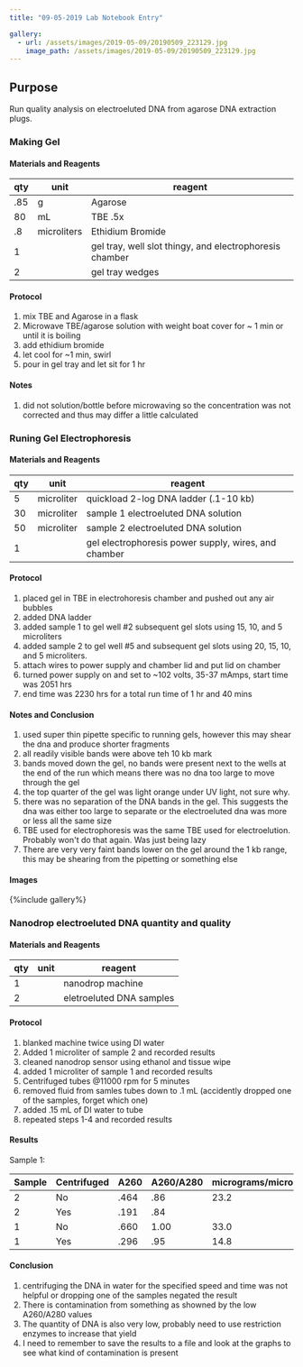 ```yaml
---
title: "09-05-2019 Lab Notebook Entry"

gallery:
  - url: /assets/images/2019-05-09/20190509_223129.jpg
    image_path: /assets/images/2019-05-09/20190509_223129.jpg 
---
```


## Purpose
Run quality analysis on electroeluted DNA from agarose DNA extraction plugs.

### Making Gel

#### Materials and Reagents

|qty|unit|reagent|
|---|---|---|
|.85|g|Agarose|
|80|mL|TBE .5x|
|.8| microliters| Ethidium Bromide|
|1||gel tray, well slot thingy, and electrophoresis chamber|
|2||gel tray wedges|

#### Protocol
1. mix TBE and Agarose in a flask
2. Microwave TBE/agarose solution with weight boat cover for ~ 1 min or until it is boiling 
3. add ethidium bromide
4. let cool for ~1 min, swirl
5. pour in gel tray and let sit for 1 hr

#### Notes
1. did not solution/bottle before microwaving so the concentration was not corrected and thus may differ a little calculated

### Runing Gel Electrophoresis

#### Materials and Reagents

|qty|unit|reagent|
|---|---|---|
|5|microliter|quickload 2-log DNA ladder (.1-10 kb)|
|30| microliter| sample 1 electroeluted DNA solution|
|50|microliter| sample 2 electroeluted DNA solution|
|1||gel electrophoresis power supply, wires, and chamber|

#### Protocol
1. placed gel in TBE in electrohoresis chamber and pushed out any air bubbles
2. added DNA ladder
3. added sample 1 to gel well #2 subsequent gel slots using 15, 10, and 5 microliters
4. added sample 2 to gel well #5 and subsequent gel slots using 20, 15, 10, and 5 microliters. 
5. attach wires to power supply and chamber lid and put lid on chamber
6. turned power supply on and set to ~102 volts, 35-37 mAmps, start time was 2051 hrs
7. end time was 2230 hrs for a total run time of 1 hr and 40 mins

#### Notes and Conclusion
1. used super thin pipette specific to running gels, however this may shear the dna and produce shorter fragments
2. all readily visible bands were above teh 10 kb mark
3. bands moved down the gel, no bands were present next to the wells at the end of the run which means there was no dna too large to 
move through the gel
4. the top quarter of the gel was light orange under UV light, not sure why.
5. there was no separation of the DNA bands in the gel. This suggests the dna was either too large to separate or the electroeluted dna 
was more or less all the same size
6. TBE used for electrophoresis was the same TBE used for electroelution. Probably won't do that again. Was just being lazy
7. There are very very faint bands lower on the gel around the 1 kb range, this may be shearing from the pipetting or something else

#### Images
{%include gallery%}

### Nanodrop electroeluted DNA quantity and quality

#### Materials and Reagents

|qty|unit|reagent|
|---|---|---|
|1||nanodrop machine|
|2||eletroeluted DNA samples|

#### Protocol
1. blanked machine twice using DI water
2. Added 1 microliter of sample 2 and recorded results
3. cleaned nanodrop sensor using ethanol and tissue wipe
4. added 1 microliter of sample 1 and recorded results
5. Centrifuged tubes @11000 rpm for 5 minutes
6. removed fluid from samles tubes down to .1 mL (accidently dropped one of the samples, forget which one)
7. added .15 mL of DI water to tube
8. repeated steps 1-4 and recorded results

#### Results
Sample 1:

|Sample|Centrifuged|A260|A260/A280|micrograms/microliter|
|---|---|---|---|---|
|2|No|.464|.86|23.2|
|2|Yes| .191|.84||
|1|No|.660|1.00|33.0|
|1|Yes|.296|.95|14.8|

#### Conclusion
1. centrifuging the DNA in water for the specified speed and time was not helpful or dropping one of the samples negated the result
2. There is contamination from something as showned by the low A260/A280 values
3. The quantity of DNA is also very low, probably need to use restriction enzymes to increase that yield
4. I need to remember to save the results to a file and look at the graphs to see what kind of contamination is present
